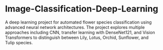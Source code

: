 # Image-Classification-Deep-Learning
A deep learning project for automated flower species classification using advanced neural network architectures. The project explores multiple approaches including CNN, transfer learning with DenseNet121, and Vision Transformers to distinguish between Lily, Lotus, Orchid, Sunflower, and Tulip species.
